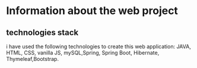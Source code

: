 # Information about the web project
## technologies stack
i have used the following technologies to create this web application: JAVA, HTML, CSS, vanilla JS, mySQL,Spring, Spring Boot, Hibernate, Thymeleaf,Bootstrap.
